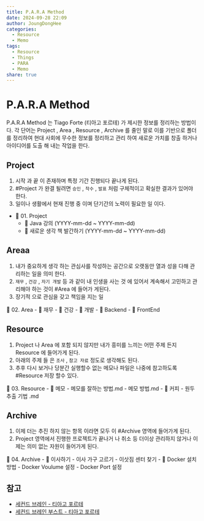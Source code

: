 ```yaml
---
title: P.A.R.A Method
date: 2024-09-28 22:09
author: JoungDongHee
categories:
  - Resource
  - Memo
tags:
  - Resource
  - Things
  - PARA
  - Memo
share: true
---
```


# P.A.R.A Method 

P.A.R.A Method  는 Tiago Forte (티아고 포르테) 가 제시한 정보를 정리하는 방법이다.
각 단어는 Project , Area , Resource , Archive 를 줄인 말로 이를 기반으로 폴더를 정리하여 현대 사회에 무수한 정보를 정리하고 관리 하여 새로운 가치를 창출 하거나 아이디어를 도출 해 내는 작업을 한다.


## Project

1. 시작 과 끝 이 존재하며 특정 기간 진행되다 끝나게 된다.
2. #Project 가 완결 될려면 `승인` , `착수` , `발표` 처럼 구체적이고 확실한 결과가 있어야 한다.
3. 일이나 생활에서 현재 진행 중 이며 단기간의 노력이 필요한 일 이다.
- 📁 01. Project 
	- 📁 Java 강의 (YYYY-mm-dd ~ YYYY-mm-dd)
	- 📁 새로운 생각 책 발간하기  (YYYY-mm-dd ~ YYYY-mm-dd)

## Areaa

1. 내가 중요하게 생각 하는 관심사를 작성하는 공간으로 오랫동안 열과 성을 다해 관리하는 일을 의미 한다.
2. `재무` , `건강` , `자기 개발` 등 과 같이 내 인생을 사는 것 에 있어서 계속해서 고민하고 관리해야 하는 것이 #Area 에 들어가 게된다.
3. 장기적 으로 관심을 갖고 책임을 지는 일 

 📁 02. Area 
	- 📁 재무
	- 📁 건강
	- 📁 개발
		- 📁 Backend
		- 📁 FrontEnd

## Resource
1. Project 나 Area 에 포함 되지 않지만 내가 흥미를 느끼는 어떤 주제 든지 Resource 에 들어가게 된다.
2. 아래의 주제 들 은 `조사` , `참고 자료` 정도로 생각해도 된다. 
3. 추후 다시 보거나 당분간 실행할수 없는 메모나 파일은 나중에 참고하도록  #Resource 저장 할수 있다. 

 📁 03. Resource 
	- 📁 메모
		- 메모를 잘하는 방법.md
		- 메모 방법.md
	- 📁 커피
		- 원두 추출 기법 .md
## Archive

1. 이제 더는 추진 하지 않는 항목 이라면 모두 이 #Archive 영역에 들어가게 된다.
2. Project 영역에서 진행한 프로젝트가 끝나거 나 취소 등 더이상 관리하지 않거나 이제는 의미 없는 자원이 들어가게 된다.

 📁 04. Archive 
	- 📁 이사하기
		- 이사 가구 고르기
		- 이삿짐 센터 찾기
	- 📁 Docker 설치 방법
		- Docker Voulume 설정
		- Docker Port 설정



## 참고

* [세컨드 브레인 - 티아고 포르테](%EC%84%B8%EC%BB%A8%EB%93%9C%20%EB%B8%8C%EB%A0%88%EC%9D%B8%20-%20%ED%8B%B0%EC%95%84%EA%B3%A0%20%ED%8F%AC%EB%A5%B4%ED%85%8C.md)
* [세컨드 브레인 부스트 - 티아고 포르테](%EC%84%B8%EC%BB%A8%EB%93%9C%20%EB%B8%8C%EB%A0%88%EC%9D%B8%20%EB%B6%80%EC%8A%A4%ED%8A%B8%20-%20%ED%8B%B0%EC%95%84%EA%B3%A0%20%ED%8F%AC%EB%A5%B4%ED%85%8C.md)
